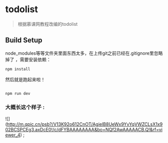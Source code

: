 # todolist

> 根据慕课网教程改编的todolist

## Build Setup
 node_modules等等文件夹里面东西太多，在上传git之前已经在.gitignore里忽略掉了 ，需要安装依赖：
``` bash
npm install
```

然后就是跑起来啦！

``` bash

npm run dev

```

### 大概长这个样子 :

![] (http://m.qpic.cn/psb?/V13K92o612CnOT/AgielB8UeWx9YvYqVWZCLsX1x902BCSPCEg3.axDcE0!/c/dFYBAAAAAAAA&bo=NQf2AwAAAAACB.Q!&rf=viewer_4) ;

